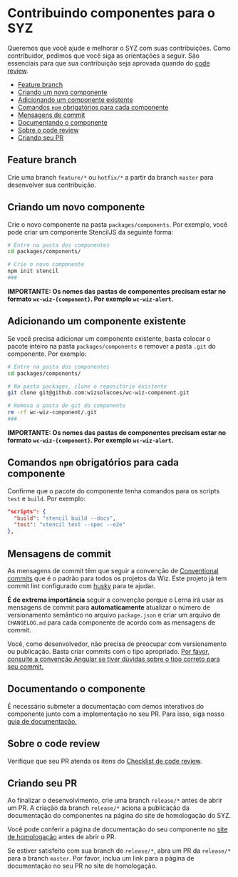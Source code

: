 <!-- omit in toc -->
# Contribuindo componentes para o SYZ
Queremos que você ajude e melhorar o SYZ com suas contribuições. Como contribuidor, pedimos que você siga as orientações a seguir. São essenciais para que sua contribuição seja aprovada quando do [code review](./CODE_REVIEW.md).

- [Feature branch](#feature-branch)
- [Criando um novo componente](#criando-um-novo-componente)
- [Adicionando um componente existente](#adicionando-um-componente-existente)
- [Comandos `npm` obrigatórios para cada componente](#comandos-npm-obrigatórios-para-cada-componente)
- [Mensagens de commit](#mensagens-de-commit)
- [Documentando o componente](#documentando-o-componente)
- [Sobre o code review](#sobre-o-code-review)
- [Criando seu PR](#criando-seu-pr)

## Feature branch
Crie uma branch `feature/*` ou `hotfix/*` a partir da branch `master` para desenvolver sua contribuição.

## Criando um novo componente
Crie o novo componente na pasta `packages/components`. Por exemplo, você pode criar um componente StencilJS da seguinte forma:
```bash
# Entre na pasta dos componentes
cd packages/components/

# Crie o novo componente
npm init stencil
###
```

**IMPORTANTE: Os nomes das pastas de componentes precisam estar no formato `wc-wiz-{component}`. Por exemplo `wc-wiz-alert`.**


## Adicionando um componente existente
Se você precisa adicionar um componente existente, basta colocar o pacote inteiro na pasta `packages/components` e remover a pasta `.git` do componente. Por exemplo:

```bash
# Entre na pasta dos componentes
cd packages/components/

# Na pasta packages, clone o repositório existente
git clone git@github.com:wizsolucoes/wc-wiz-component.git

# Remova a pasta de git do componente
rm -rf wc-wiz-component/.git
###
```

**IMPORTANTE: Os nomes das pastas de componentes precisam estar no formato `wc-wiz-{component}`. Por exemplo `wc-wiz-alert`.**


## Comandos `npm` obrigatórios para cada componente
Confirme que o pacote do componente tenha comandos para os scripts `test` e `build`. Por exemplo:
```json
"scripts": {
  "build": "stencil build --docs",
  "test": "stencil test --spec --e2e"
},
```

## Mensagens de commit
As mensagens de commit têm que seguir a convenção de [Conventional commits](https://www.conventionalcommits.org/en/v1.0.0/) que é o padrão para todos os projetos da Wiz. Este projeto já tem commit lint configurado com [husky](https://github.com/typicode/husky) para te ajudar.

**É de extrema importância** seguir a convenção porque o Lerna irá usar as mensagens de commit para **automaticamente** atualizar o número de versionamento semântico no arquivo `package.json` e criar um arquivo de `CHANGELOG.md` para cada componente de acordo com as mensagens de commit.

Você, como desenvolvedor, não precisa de preocupar com versionamento ou publicação. Basta criar commits com o tipo apropriado. [Por favor, consulte a convenção Angular se tiver dúvidas sobre o tipo correto para seu commit.](https://github.com/angular/angular/blob/22b96b9/CONTRIBUTING.md#type)

## Documentando o componente
É necessário submeter a documentação com demos interativos do componente junto com a implementação no seu PR. Para isso, siga nosso [guia de documentação.](DOCUMENTING.md)

## Sobre o code review
Verifique que seu PR atenda os itens do [Checklist de code review](./CODE_REVIEW.md).

## Criando seu PR
 Ao finalizar o desenvolvimento, crie uma branch `release/*` antes de abrir um PR. A criação da branch `release/*` aciona a publicação da documentação do componentes na página do site de homologação do SYZ.

Você pode conferir a página de documentação do seu componente no [site de homologação](http://wizis-hml-web.azurewebsites.net/) antes de abrir o PR.

Se estiver satisfeito com sua branch de `release/*`, abra um PR da `release/*` para a branch `master`. Por favor, inclua um link para a página de documentação no seu PR no site de homologação.